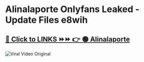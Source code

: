 
 # Alinalaporte Onlyfans Leaked - Update Files e8wih

## <h2><a href="https://clipsfans.com/Alinalaporte&ref=git">🔗 Click to LINKS ⏩⏩ 👉 🟢 Alinalaporte </a></h2>

<a href="https://clipsfans.com/Alinalaporte&ref=git" rel="nofollow" data-target="animated-image.originalLink"><img src="https://i.ibb.co.com/xMMVF88/686577567.gif" alt="Viral Video Original" style="max-width: 100%; display: inline-block;" data-target="animated-image.originalImage"></a>


